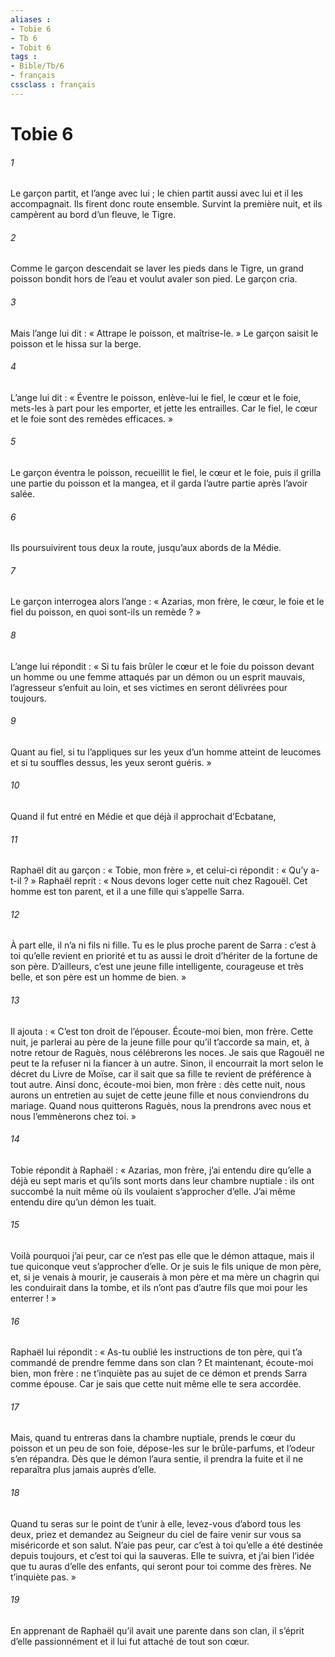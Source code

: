 ```yaml
---
aliases : 
- Tobie 6
- Tb 6
- Tobit 6
tags : 
- Bible/Tb/6
- français
cssclass : français
---
```


# Tobie 6

###### 1
Le garçon partit, et l’ange avec lui ; le chien partit aussi avec lui et il les accompagnait. Ils firent donc route ensemble. Survint la première nuit, et ils campèrent au bord d’un fleuve, le Tigre.
###### 2
Comme le garçon descendait se laver les pieds dans le Tigre, un grand poisson bondit hors de l’eau et voulut avaler son pied. Le garçon cria.
###### 3
Mais l’ange lui dit : « Attrape le poisson, et maîtrise-le. » Le garçon saisit le poisson et le hissa sur la berge.
###### 4
L’ange lui dit : « Éventre le poisson, enlève-lui le fiel, le cœur et le foie, mets-les à part pour les emporter, et jette les entrailles. Car le fiel, le cœur et le foie sont des remèdes efficaces. »
###### 5
Le garçon éventra le poisson, recueillit le fiel, le cœur et le foie, puis il grilla une partie du poisson et la mangea, et il garda l’autre partie après l’avoir salée.
###### 6
Ils poursuivirent tous deux la route, jusqu’aux abords de la Médie.
###### 7
Le garçon interrogea alors l’ange : « Azarias, mon frère, le cœur, le foie et le fiel du poisson, en quoi sont-ils un remède ? »
###### 8
L’ange lui répondit : « Si tu fais brûler le cœur et le foie du poisson devant un homme ou une femme attaqués par un démon ou un esprit mauvais, l’agresseur s’enfuit au loin, et ses victimes en seront délivrées pour toujours.
###### 9
Quant au fiel, si tu l’appliques sur les yeux d’un homme atteint de leucomes et si tu souffles dessus, les yeux seront guéris. »
###### 10
Quand il fut entré en Médie et que déjà il approchait d’Ecbatane,
###### 11
Raphaël dit au garçon : « Tobie, mon frère », et celui-ci répondit : « Qu’y a-t-il ? » Raphaël reprit : « Nous devons loger cette nuit chez Ragouël. Cet homme est ton parent, et il a une fille qui s’appelle Sarra.
###### 12
À part elle, il n’a ni fils ni fille. Tu es le plus proche parent de Sarra : c’est à toi qu’elle revient en priorité et tu as aussi le droit d’hériter de la fortune de son père. D’ailleurs, c’est une jeune fille intelligente, courageuse et très belle, et son père est un homme de bien. »
###### 13
Il ajouta : « C’est ton droit de l’épouser. Écoute-moi bien, mon frère. Cette nuit, je parlerai au père de la jeune fille pour qu’il t’accorde sa main, et, à notre retour de Raguès, nous célébrerons les noces. Je sais que Ragouël ne peut te la refuser ni la fiancer à un autre. Sinon, il encourrait la mort selon le décret du Livre de Moïse, car il sait que sa fille te revient de préférence à tout autre. Ainsi donc, écoute-moi bien, mon frère : dès cette nuit, nous aurons un entretien au sujet de cette jeune fille et nous conviendrons du mariage. Quand nous quitterons Raguès, nous la prendrons avec nous et nous l’emmènerons chez toi. »
###### 14
Tobie répondit à Raphaël : « Azarias, mon frère, j’ai entendu dire qu’elle a déjà eu sept maris et qu’ils sont morts dans leur chambre nuptiale : ils ont succombé la nuit même où ils voulaient s’approcher d’elle. J’ai même entendu dire qu’un démon les tuait.
###### 15
Voilà pourquoi j’ai peur, car ce n’est pas elle que le démon attaque, mais il tue quiconque veut s’approcher d’elle. Or je suis le fils unique de mon père, et, si je venais à mourir, je causerais à mon père et ma mère un chagrin qui les conduirait dans la tombe, et ils n’ont pas d’autre fils que moi pour les enterrer ! »
###### 16
Raphaël lui répondit : « As-tu oublié les instructions de ton père, qui t’a commandé de prendre femme dans son clan ? Et maintenant, écoute-moi bien, mon frère : ne t’inquiète pas au sujet de ce démon et prends Sarra comme épouse. Car je sais que cette nuit même elle te sera accordée.
###### 17
Mais, quand tu entreras dans la chambre nuptiale, prends le cœur du poisson et un peu de son foie, dépose-les sur le brûle-parfums, et l’odeur s’en répandra. Dès que le démon l’aura sentie, il prendra la fuite et il ne reparaîtra plus jamais auprès d’elle.
###### 18
Quand tu seras sur le point de t’unir à elle, levez-vous d’abord tous les deux, priez et demandez au Seigneur du ciel de faire venir sur vous sa miséricorde et son salut. N’aie pas peur, car c’est à toi qu’elle a été destinée depuis toujours, et c’est toi qui la sauveras. Elle te suivra, et j’ai bien l’idée que tu auras d’elle des enfants, qui seront pour toi comme des frères. Ne t’inquiète pas. »
###### 19
En apprenant de Raphaël qu’il avait une parente dans son clan, il s’éprit d’elle passionnément et il lui fut attaché de tout son cœur.
